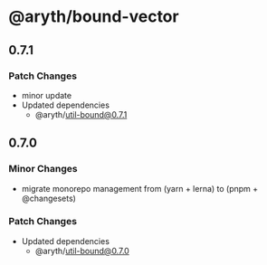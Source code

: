 # @aryth/bound-vector

## 0.7.1

### Patch Changes

- minor update
- Updated dependencies
  - @aryth/util-bound@0.7.1

## 0.7.0

### Minor Changes

- migrate monorepo management from (yarn + lerna) to (pnpm + @changesets)

### Patch Changes

- Updated dependencies
  - @aryth/util-bound@0.7.0
